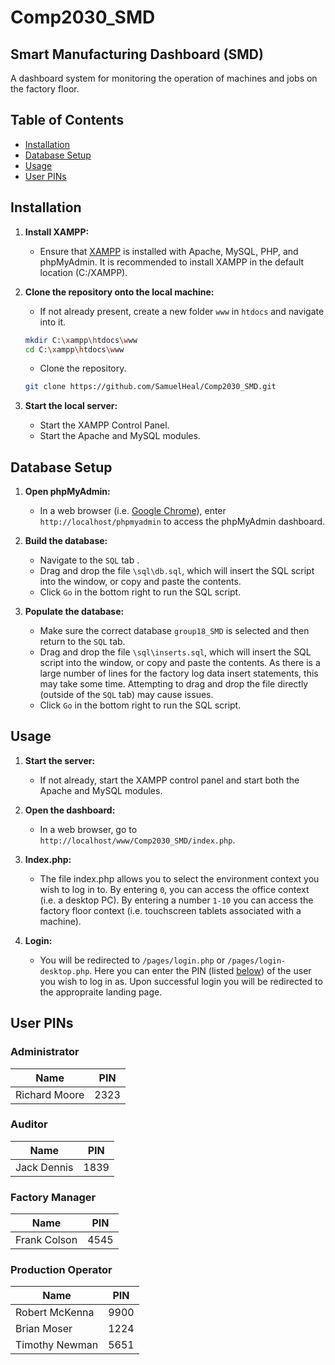 # Comp2030_SMD

## Smart Manufacturing Dashboard (SMD)

A dashboard system for monitoring the operation of machines and jobs on the factory floor.

## Table of Contents
- [Installation](#installation)
- [Database Setup](#database-setup)
- [Usage](#usage)
- [User PINs](#user-pins)

## Installation

1. **Install XAMPP:**
    - Ensure that [XAMPP](https://www.apachefriends.org/) is installed with Apache, MySQL, PHP, and phpMyAdmin. It is recommended to install XAMPP in the default location (C:/XAMPP).

2. **Clone the repository onto the local machine:**

    -  If not already present, create a new folder `www` in `htdocs` and navigate into it.
    ```bash
    mkdir C:\xampp\htdocs\www
    cd C:\xampp\htdocs\www
    ```
    - Clone the repository.
    ```bash
    git clone https://github.com/SamuelHeal/Comp2030_SMD.git
    ```

3. **Start the local server:**
    - Start the XAMPP Control Panel.
    - Start the Apache and MySQL modules.

## Database Setup

1. **Open phpMyAdmin:**
    - In a web browser (i.e. [Google Chrome](https://www.google.com/chrome/)), enter `http://localhost/phpmyadmin` to access the phpMyAdmin dashboard.

2. **Build the database:**
    - Navigate to the `SQL` tab .
    - Drag and drop the file `\sql\db.sql`, which will insert the SQL script into the window, or copy and paste the contents. 
    - Click `Go` in the bottom right to run the SQL script.

3. **Populate the database:**
    - Make sure the correct database `group18_SMD` is selected and then return to the `SQL` tab.
    - Drag and drop the file `\sql\inserts.sql`, which will insert the SQL script into the window, or copy and paste the contents. As there is a large number of lines for the factory log data insert statements, this may take some time. Attempting to drag and drop the file directly (outside of the `SQL` tab) may cause issues.
    - Click `Go` in the bottom right to run the SQL script.

## Usage

1. **Start the server:**
    - If not already, start the XAMPP control panel and start both the Apache and MySQL modules.

2. **Open the dashboard:**
    - In a web browser, go to `http://localhost/www/Comp2030_SMD/index.php`.

3. **Index.php:**
    - The file index.php allows you to select the environment context you wish to log in to. By entering `0`, you can access the office context (i.e. a desktop PC). By entering a number `1-10` you can access the factory floor context (i.e. touchscreen tablets associated with a machine).

4. **Login:**
    - You will be redirected to `/pages/login.php` or `/pages/login-desktop.php`. Here you can enter the PIN (listed [below](#user-pins)) of the user you wish to log in as. Upon successful login you will be redirected to the appropraite landing page.

## User PINs

### Administrator
| Name                 | PIN      |
|----------------------|----------|
| Richard Moore        | 2323     |

### Auditor
| Name                 | PIN      |
|----------------------|----------|
| Jack Dennis          | 1839     |

### Factory Manager
| Name                 | PIN      |
|----------------------|----------|
| Frank Colson         | 4545     |

### Production Operator
| Name                 | PIN      |
|----------------------|----------|
| Robert McKenna       | 9900     |
| Brian Moser          | 1224     |
| Timothy Newman       | 5651     |
